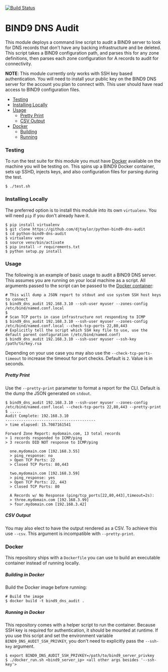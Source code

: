 [![Build Status](https://api.travis-ci.org/djtaylor/python-bind9-dns-audit.png)](https://api.travis-ci.org/djtaylor/python-bind9-dns-audit)

# BIND9 DNS Audit

This module deploys a command line script to audit a BIND9 server to look for DNS records that don't have any backing infrastructure and be deleted. This script takes a BIND9 configuration path, and parses this for any zone definitions, then parses each zone configuration for A records to audit for connectivity.

**NOTE**: This module currently only works with SSH key based authentication. You will need to install your public key on the BIND9 DNS server for the account you plan to connect with. This user should have read access to BIND9 configuration files.

 - [Testing](#testing)
 - [Installing Locally](#installing-locally)
 - [Usage](#usage)
   - [Pretty Print](#pretty-print)
   - [CSV Output](#csv-output)
 - [Docker](#docker)
   - [Building](#building-in-docker)
   - [Running](#running-in-docker)

### Testing
To run the test suite for this module you must have [Docker](https://www.docker.com/get-docker) available on the machine you will be testing on. This spins up a BIND9 Docker container, sets up SSHD, injects keys, and also configuration files for parsing during the test.

```
$ ./test.sh
```

### Installing Locally
The preferred option is to install this module into its own `virtualenv`. You will need `pip` if you don't already have it.

```
$ pip install virtualenv
$ git clone https://github.com/djtaylor/python-bind9-dns-audit
$ cd python-bind9-dns-audit
$ virtualenv venv
$ source venv/bin/activate
$ pip install -r requirements.txt
$ python setup.py install
```

### Usage
The following is an example of basic usage to audit a BIND9 DNS server. This assumes you are running on your local machine as a script. All arguments passed to the script can be passed to the [Docker container](#running-in-docker):

```
# This will dump a JSON report to stdout and use system SSH host keys to connect
$ bind9_dns_audit 192.168.3.10 --ssh-user myuser --zones-config /etc/bind/named.conf.local
$
# Scan TCP ports in case infrastructure not responding to ICMP
$ bind9_dns_audit 192.168.3.10 --ssh-user myuser --zones-config /etc/bind/named.conf.local --check-tcp-ports 22,80,443
# Explicitly tell the script which SSH key file to use, use the default parent configuration (/etc/bind/named.conf)
$ bind9_dns_audit 192.168.3.10 --ssh-user myuser --ssh-key /path/to/key.rsa
```

Depending on your use case you may also use the `--check-tcp-ports-timeout` to increase the timeout for port checks. Default is `2`. Value is in seconds.

##### Pretty Print
Use the `--pretty-print` parameter to format a report for the CLI. Default is the dump the JSON generated on `stdout`.

```
$ bind9_dns_audit 192.168.3.10 --ssh-user myuser --zones-config /etc/bind/named.conf.local --check-tcp-ports 22,80,443 --pretty-print
$ .....
Audit Complete: 192.168.3.10
----------------------------------------
> time elapsed: 15.7087161541

Forward Zone Report: mydomain.com, 13 total records
> 1 records responded to ICMP/ping
> 3 records DID NOT response to ICMP/ping

  one.mydomain.com [192.168.3.55]
  > ping_response: no
  > Open TCP Ports: 22
  > Closed TCP Ports: 80,443

  two.mydomain.com [192.168.3.59]
  > ping_response: yes
  > Open TCP Ports: 22, 443
  > Closed TCP Ports: 80

  A Records w/ No Response (ping/tcp_ports[22,80,443],timeout=2s):
  > three.mydomain.com [192.168.3.99]
  > four.mydomain.com [192.168.3.42]

```

##### CSV Output
You may also elect to have the output rendered as a CSV. To achieve this use `--csv`. This argument is incompatible with `--pretty-print`.

### Docker
This repository ships with a `Dockerfile` you can use to build an executable container instead of running locally.

##### Building in Docker
Build the Docker image before running:
```
# Build the image
$ docker build -t bind9_dns_audit .
```

##### Running in Docker
This repository comes with a helper script to run the container. Because SSH key is required for authentication, it should be mounted at runtime. If you use this script and set the environment variable `BIND9_DNS_AUDIT_SSH_PRIVKEY`, you don't need to explicitly pass the `--ssh-key` argument.

```
$ export BIND9_DNS_AUDIT_SSH_PRIVKEY=/path/to/bind9_server_privkey
$ ./docker_run.sh <bind9_server_ip> <all other args besides '--ssh-key'>
```

